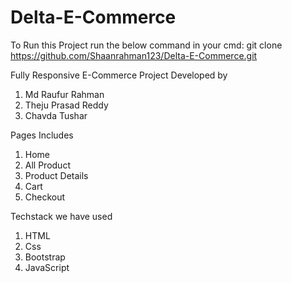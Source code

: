 # Delta-E-Commerce

To Run this Project run the below command in your cmd:
   git clone https://github.com/Shaanrahman123/Delta-E-Commerce.git

Fully Responsive E-Commerce Project Developed by

1. Md Raufur Rahman 
2. Theju Prasad Reddy
3. Chavda Tushar

Pages Includes 

1. Home
2. All Product
3. Product Details
4. Cart
5. Checkout


Techstack we have used 
1. HTML
2. Css
3. Bootstrap
4. JavaScript
